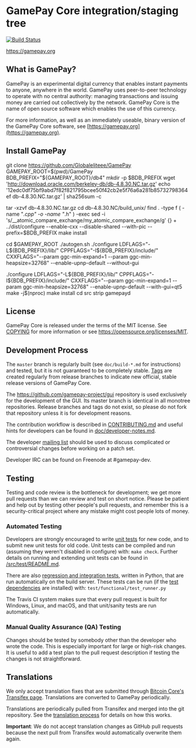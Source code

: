GamePay Core integration/staging tree
=====================================

[![Build Status](https://travis-ci.org/gamepay-project/gamepay.svg?branch=master)](https://travis-ci.org/gamepay-project/gamepay)

https://gamepay.org

What is GamePay?
----------------

GamePay is an experimental digital currency that enables instant payments to
anyone, anywhere in the world. GamePay uses peer-to-peer technology to operate
with no central authority: managing transactions and issuing money are carried
out collectively by the network. GamePay Core is the name of open source
software which enables the use of this currency.

For more information, as well as an immediately useable, binary version of
the GamePay Core software, see [https://gamepay.org](https://gamepay.org).

Install GamePay
-------
git clone https://github.com/Globaleliteee/GamePay
GAMEPAY_ROOT=$(pwd)/GamePay
BDB_PREFIX="${GAMEPAY_ROOT}/db4"
mkdir -p $BDB_PREFIX
wget 'http://download.oracle.com/berkeley-db/db-4.8.30.NC.tar.gz'
echo '12edc0df75bf9abd7f82f821795bcee50f42cb2e5f76a6a281b85732798364ef  db-4.8.30.NC.tar.gz' | sha256sum -c

tar -xzvf db-4.8.30.NC.tar.gz
cd db-4.8.30.NC/build_unix/
find . -type f \( -name "*.cpp" -o -name "*.h" \) -exec sed -i 's/__atomic_compare_exchange/my_atomic_compare_exchange/g' {} +
../dist/configure --enable-cxx --disable-shared --with-pic --prefix=$BDB_PREFIX
make install

cd $GAMEPAY_ROOT
./autogen.sh
./configure LDFLAGS="-L${BDB_PREFIX}/lib/" CPPFLAGS="-I${BDB_PREFIX}/include/" CXXFLAGS="--param ggc-min-expand=1 --param ggc-min-heapsize=32768" --enable-upnp-default --without-gui

./configure LDFLAGS="-L${BDB_PREFIX}/lib/" CPPFLAGS="-I${BDB_PREFIX}/include/" CXXFLAGS="--param ggc-min-expand=1 --param ggc-min-heapsize=32768" --enable-upnp-default --with-gui=qt5
make -j$(nproc)
make install
cd src
strip gamepayd

License
-------

GamePay Core is released under the terms of the MIT license. See [COPYING](COPYING) for more
information or see https://opensource.org/licenses/MIT.

Development Process
-------------------

The `master` branch is regularly built (see `doc/build-*.md` for instructions) and tested, but it is not guaranteed to be
completely stable. [Tags](https://github.com/gamepay-project/gamepay/tags) are created
regularly from release branches to indicate new official, stable release versions of GamePay Core.

The https://github.com/gamepay-project/gui repository is used exclusively for the
development of the GUI. Its master branch is identical in all monotree
repositories. Release branches and tags do not exist, so please do not fork
that repository unless it is for development reasons.

The contribution workflow is described in [CONTRIBUTING.md](CONTRIBUTING.md)
and useful hints for developers can be found in [doc/developer-notes.md](doc/developer-notes.md).

The developer [mailing list](https://groups.google.com/forum/#!forum/gamepay-dev)
should be used to discuss complicated or controversial changes before working
on a patch set.

Developer IRC can be found on Freenode at #gamepay-dev.

Testing
-------

Testing and code review is the bottleneck for development; we get more pull
requests than we can review and test on short notice. Please be patient and help out by testing
other people's pull requests, and remember this is a security-critical project where any mistake might cost people
lots of money.

### Automated Testing

Developers are strongly encouraged to write [unit tests](src/test/README.md) for new code, and to
submit new unit tests for old code. Unit tests can be compiled and run
(assuming they weren't disabled in configure) with: `make check`. Further details on running
and extending unit tests can be found in [/src/test/README.md](/src/test/README.md).

There are also [regression and integration tests](/test), written
in Python, that are run automatically on the build server.
These tests can be run (if the [test dependencies](/test) are installed) with: `test/functional/test_runner.py`

The Travis CI system makes sure that every pull request is built for Windows, Linux, and macOS, and that unit/sanity tests are run automatically.

### Manual Quality Assurance (QA) Testing

Changes should be tested by somebody other than the developer who wrote the
code. This is especially important for large or high-risk changes. It is useful
to add a test plan to the pull request description if testing the changes is
not straightforward.

Translations
------------

We only accept translation fixes that are submitted through [Bitcoin Core's Transifex page](https://www.transifex.com/projects/p/bitcoin/).
Translations are converted to GamePay periodically.

Translations are periodically pulled from Transifex and merged into the git repository. See the
[translation process](doc/translation_process.md) for details on how this works.

**Important**: We do not accept translation changes as GitHub pull requests because the next
pull from Transifex would automatically overwrite them again.

